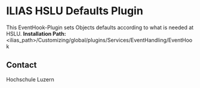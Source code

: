 ILIAS HSLU Defaults Plugin
==========================
This EventHook-Plugin sets Objects defaults according to what is needed at HSLU.
**Installation Path:** <ilias_path>/Customizing/global/plugins/Services/EventHandling/EventHook

Contact
-------
Hochschule Luzern
